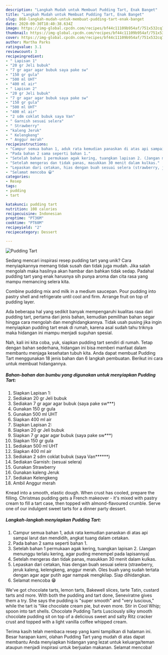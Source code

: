 ```yaml
---
description: "Langkah Mudah untuk Membuat Pudding Tart, Enak Banget"
title: "Langkah Mudah untuk Membuat Pudding Tart, Enak Banget"
slug: 868-langkah-mudah-untuk-membuat-pudding-tart-enak-banget
date: 2020-09-30T18:40:38.634Z
image: https://img-global.cpcdn.com/recipes/bf44c11109b954af/751x532cq70/pudding-tart-foto-resep-utama.jpg
thumbnail: https://img-global.cpcdn.com/recipes/bf44c11109b954af/751x532cq70/pudding-tart-foto-resep-utama.jpg
cover: https://img-global.cpcdn.com/recipes/bf44c11109b954af/751x532cq70/pudding-tart-foto-resep-utama.jpg
author: Martha Parks
ratingvalue: 3.1
reviewcount: 3
recipeingredient:
- " Lapisan 1"
- "20 gr Jeli bubuk"
- "7 gr agar agar bubuk saya pake sw"
- "150 gr gula"
- "500 ml UHT"
- "400 ml air"
- " Lapisan 2"
- "20 gr Jeli bubuk"
- "7 gr agar agar bubuk saya pake sw"
- "150 gr gula"
- "500 ml UHT"
- "400 ml air"
- "2 sdm coklat bubuk saya Van"
- " Garnish sesuai selera"
- " Strawberry"
- "kaleng Jeruk"
- " Kelengkeng"
- " Anggur merah"
recipeinstructions:
- "Campur semua bahan 1, aduk rata kemudian panaskan di atas api sampai larut dan mendidih, angkat tuang dalam cetakan."
- "Pada bahan 2 sama seperti bahan 1."
- "Setelah bahan 1 permukaan agak kering, tuangkan lapisan 2. (Jangan menunggu terlalu kering, agar puding menempel pada lapisannya)"
- "Setelah mengeras dan tidak panas, masukkan 30 menit dalam kulkas."
- "Lepaskan dari cetakan, hias dengan buah sesuai selera (strawberry, jeruk kaleng, kelengkeng, anggur merah. Oles buah yang sudah tertata dengan agar agar putih agar nampak mengkilap. Siap dihidangkan."
- "Selamat mencoba 😁"
categories:
- Resep
tags:
- pudding
- tart

katakunci: pudding tart 
nutrition: 108 calories
recipecuisine: Indonesian
preptime: "PT36M"
cooktime: "PT60M"
recipeyield: "2"
recipecategory: Dessert

---
```



![Pudding Tart](https://img-global.cpcdn.com/recipes/bf44c11109b954af/751x532cq70/pudding-tart-foto-resep-utama.jpg)

Sedang mencari inspirasi resep pudding tart yang unik? Cara menyiapkannya memang tidak susah dan tidak juga mudah. Jika salah mengolah maka hasilnya akan hambar dan bahkan tidak sedap. Padahal pudding tart yang enak harusnya sih punya aroma dan cita rasa yang mampu memancing selera kita.

Combine pudding mix and milk in a medium saucepan. Pour pudding into pastry shell and refrigerate until cool and firm. Arrange fruit on top of pudding layer.

Ada beberapa hal yang sedikit banyak mempengaruhi kualitas rasa dari pudding tart, pertama dari jenis bahan, kemudian pemilihan bahan segar hingga cara mengolah dan menghidangkannya. Tidak usah pusing jika ingin menyiapkan pudding tart enak di rumah, karena asal sudah tahu triknya maka hidangan ini mampu menjadi suguhan spesial.


Nah, kali ini kita coba, yuk, siapkan pudding tart sendiri di rumah. Tetap dengan bahan sederhana, hidangan ini bisa memberi manfaat dalam membantu menjaga kesehatan tubuh kita. Anda dapat membuat Pudding Tart menggunakan 18 jenis bahan dan 6 langkah pembuatan. Berikut ini cara untuk membuat hidangannya.

<!--inarticleads1-->

##### Bahan-bahan dan bumbu yang digunakan untuk menyiapkan Pudding Tart:

1. Siapkan  Lapisan 1:
1. Sediakan 20 gr Jeli bubuk
1. Sediakan 7 gr agar agar bubuk (saya pake sw***)
1. Gunakan 150 gr gula
1. Gunakan 500 ml UHT
1. Siapkan 400 ml air
1. Siapkan  Lapisan 2:
1. Siapkan 20 gr Jeli bubuk
1. Siapkan 7 gr agar agar bubuk (saya pake sw***)
1. Siapkan 150 gr gula
1. Sediakan 500 ml UHT
1. Siapkan 400 ml air
1. Sediakan 2 sdm coklat bubuk (saya Van******)
1. Sediakan  Garnish: (sesuai selera)
1. Gunakan  Strawberry
1. Gunakan kaleng Jeruk
1. Sediakan  Kelengkeng
1. Ambil  Anggur merah


Knead into a smooth, elastic dough. When crust has cooled, prepare the filling. Christmas pudding gets a French makeover - it&#39;s mixed with pastry cream to fill a tart case, then topped with almond-flavoured crumble. Serve one of our indulgent sweet tarts for a dinner party dessert. 

<!--inarticleads2-->

##### Langkah-langkah menyiapkan Pudding Tart:

1. Campur semua bahan 1, aduk rata kemudian panaskan di atas api sampai larut dan mendidih, angkat tuang dalam cetakan.
1. Pada bahan 2 sama seperti bahan 1.
1. Setelah bahan 1 permukaan agak kering, tuangkan lapisan 2. (Jangan menunggu terlalu kering, agar puding menempel pada lapisannya)
1. Setelah mengeras dan tidak panas, masukkan 30 menit dalam kulkas.
1. Lepaskan dari cetakan, hias dengan buah sesuai selera (strawberry, jeruk kaleng, kelengkeng, anggur merah. Oles buah yang sudah tertata dengan agar agar putih agar nampak mengkilap. Siap dihidangkan.
1. Selamat mencoba 😁


We&#39;ve got chocolate tarts, lemon tarts, Bakewell slices, tarte Tatin, custard tarts and more. With both the pudding and tart done, Seneviratne gives them a try. She says the pudding is &#34;super smooth&#34; and &#34;very luscious,&#34; while the tart is &#34;like chocolate cream pie, but even more. Stir in Cool Whip; spoon into tart shells. Chocolate Pudding Tarts Lusciously silky smooth chocolate pudding sit on top of a delicious sweet and salty Ritz cracker crust and topped with a light vanilla coffee whipped cream. 

Terima kasih telah membaca resep yang kami tampilkan di halaman ini. Besar harapan kami, olahan Pudding Tart yang mudah di atas dapat membantu Anda menyiapkan hidangan yang lezat untuk keluarga/teman ataupun menjadi inspirasi untuk berjualan makanan. Selamat mencoba!
